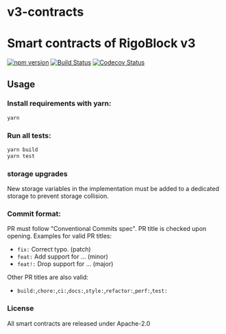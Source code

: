 # v3-contracts
Smart contracts of RigoBlock v3
=====================

[![npm version](https://badge.fury.io/js/@rgbk%2Fv3-contracts.svg)](https://badge.fury.io/js/@rgbk%2Fv3-contracts)
[![Build Status](https://github.com/rigoblock/v3-contracts/workflows/v3-contracts/badge.svg?branch=development)](https://github.com/rigoblock/v3-contracts/actions)
[![Codecov Status](https://codecov.io/gh/RigoBlock/v3-contracts/graph/badge.svg?token=6W6HWC1DZP)](https://codecov.io/gh/RigoBlock/v3-contracts)


Usage
-----
### Install requirements with yarn:

```bash
yarn
```

### Run all tests:

```bash
yarn build
yarn test
```

### storage upgrades
New storage variables in the implementation must be added to a dedicated storage to prevent storage collision.

### Commit format:
PR must follow "Conventional Commits spec". PR title is checked upon opening. Examples for valid PR titles:

- ```fix:``` Correct typo. (patch)
- ```feat:``` Add support for ... (minor)
- ```feat!:``` Drop support for ... (major)

 Other PR titles are also valid:

- ```build:```,```chore:```,```ci:```,```docs:```,```style:```,```refactor:```,```perf:```,```test:```

### License
All smart contracts are released under Apache-2.0
